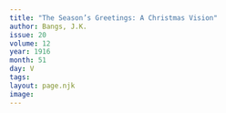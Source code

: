 ```yaml
---
title: "The Season’s Greetings: A Christmas Vision"
author: Bangs, J.K.
issue: 20
volume: 12
year: 1916
month: 51
day: V
tags:
layout: page.njk
image:
---
```


